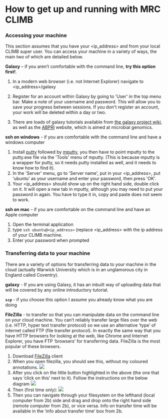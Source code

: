 # How to get up and running with MRC CLIMB

### Accessing your machine

This section assumes that you have your <ip_address> and <password> from your local CLIMB super user. You can access your machine in a variety of ways, the main two of which are detailed below. 

**Galaxy** – if you aren’t comfortable with the command line, **try this option first!**.
1. In a modern web browser (i.e. not Internet Explorer) navigate to <ip_address>/galaxy

2. Register for an account within Galaxy by going to 'User' in the top menu bar. Make a note of your username and password. This will allow you to save your progress between sessions. If you don't register an account, your work will be deleted within a day or two.

3. There are loads of galaxy tutorials available from [the galaxy project wiki], as well as the [ABPRI] website, which is aimed at microbial genomics.

**ssh on windows** - if you are comfortable with the command line and have a windows computer
1. Install [putty] followed by [mputty], you then have to point mputty to the putty.exe file via the 'Tools' menu of mputty. (This is because mputty is a wrapper for putty, so it needs putty installed as well, and it needs to know how to find it).
2. In the 'Server' menu, go to 'Server name', put in your <ip_address>, put 'ubuntu' as your username and enter your password, then press 'OK'.
3. Your <ip_address> should show up on the right hand side, double click on it. It will open a new tab in mputty, although you may need to put your password in again. You have to type it in, copy and paste does not seem to work.

**ssh on mac** - if you are comfortable on the command line and have an Apple computer
1. Open the terminal application
2. type `ssh ubuntu@<ip_address>` (replace <ip_address> with the ip address of your CLIMB machine.
3. Enter your password when prompted

### Transferring data to your machine

There are a variety of options for transferring data to your machine in the cloud (actually Warwick University which is in an unglamorous city in England called Coventry).

**galaxy** - If you are using Galaxy, it has an inbuilt way of uploading data that will be covered by any online introductory tutorial.

**`scp`**  - if you choose this option I assume you already know what you are doing

**FileZilla** - to transfer so that you can manipulate data on the command line on your cloud machine. You can’t reliably transfer large files over the web (i.e. HTTP, hyper text transfer protocol) so we use an alternative ‘type’ of internet called FTP (file transfer protocol). In exactly the same way that you have HTTP browsers for looking at the web, like Chrome and Internet Explorer, you have FTP ‘browsers’ for transferring data. FileZilla is the most popular of these browsers.

1. Download [FileZilla] client
2. When you open filezilla, you should see this, without my coloured annotations. ![](https://dl.dropboxusercontent.com/u/24396862/fz1.png)
3. After you click on the little button highlighted in the above (the one that says ‘click on this’ next to it). Follow the instructions on the below diagram ![](https://dl.dropboxusercontent.com/u/24396862/fz2.png)
4. Then (first time only): ![](https://dl.dropboxusercontent.com/u/24396862/fz3.png)
5. Then you can navigate through your filesystem on the lefthand (local computer from 2b) side and drag and drop onto the right hand side (remote computer from 2b), or vice versa. Info on transfer time will be available in the ‘info about transfer time’ box from 2b.



[the galaxy project wiki]: https://wiki.galaxyproject.org/Learn
[ABPRI]: http://sepsis-omics.github.io/tutorials/
[putty]: http://www.putty.org/
[mputty]: http://ttyplus.com/multi-tabbed-putty/
[FileZilla]: https://filezilla-project.org/
